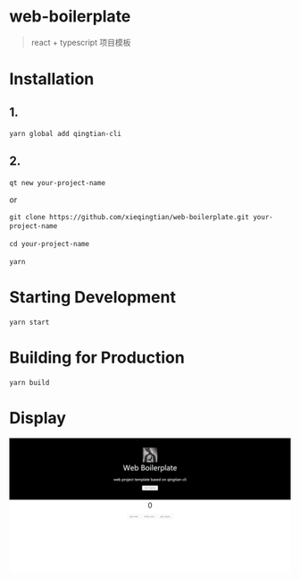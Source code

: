 # web-boilerplate

> react + typescript 项目模板

# Installation

## 1.

```
yarn global add qingtian-cli
```

## 2.

```
qt new your-project-name
```

or

```
git clone https://github.com/xieqingtian/web-boilerplate.git your-project-name

cd your-project-name

yarn
```

# Starting Development

```
yarn start
```

# Building for Production

```
yarn build
```

# Display

![display](public/display.png)
